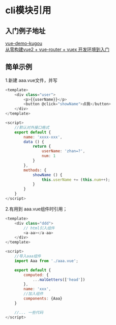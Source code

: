 # cli模块引用

## 入门例子地址
[vue-demo-kugou](https://github.com/lavyun/vue-demo-kugou)<br>
[从零构建vue2 + vue-router + vuex 开发环境到入门](https://github.com/lzxb/vue2-demo)

## 简单示例
1.新建 aaa.vue文件，并写<br>
```javascript
<template>
	<div class="user">
		<p>{{userName}}</p>
		<button @click="showName">点我</button>
	</div>
</template>

<script>
	//默认对外接口格式
	export default {
		name: 'xxxx-xxx',
		data () {
			return {
				userName: 'zhan=?',
				num: 1
			}
		},
		methods: {
			showName () {
				this.userName += (this.num++);
			}
		}
	}
</script>
```
2.有用到 aaa.vue组件时引用；
```javascript
<template>
	<div class="ddd">
		// html引入组件
		<a-aa></a-aa>
	</div>
</template>

<script>
	//导入aaa组件
	import Aaa from './aaa.vue';

	export default {
		computed: {
			...malGetters(['head'])
		},
		name: 'xxx',
		//加入组件
		components: {Aaa}
	}

	//... 一些代码
</script>
```